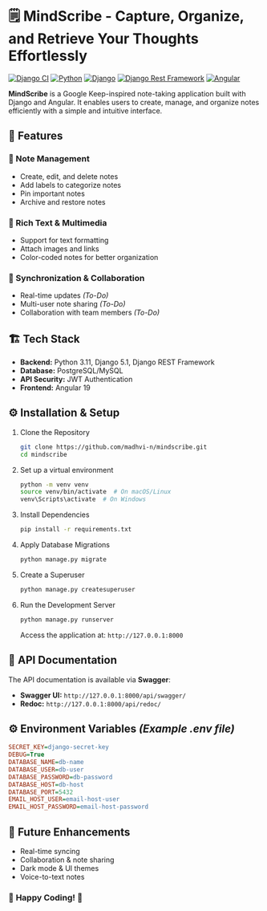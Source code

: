 # 🗒️ MindScribe - Capture, Organize, and Retrieve Your Thoughts Effortlessly

[![Django CI](https://github.com/madhvi-n/mindscribe/actions/workflows/django.yml/badge.svg?branch=main)](https://github.com/madhvi-n/mindscribe/actions/workflows/django.yml)
[![Python](https://img.shields.io/badge/Python-3.11-blue)](https://www.python.org/)
[![Django](https://img.shields.io/badge/Django-4.1-brightgreen?style=flat&logo=django&logoColor=white)](https://www.djangoproject.com/)
[![Django Rest Framework](https://img.shields.io/badge/Django_Rest_Framework-3.11-red)](https://www.django-rest-framework.org/)
[![Angular](https://img.shields.io/badge/Angular-10-blueviolet)](https://angular.io/)

**MindScribe** is a Google Keep-inspired note-taking application built with Django and Angular. It enables users to create, manage, and organize notes efficiently with a simple and intuitive interface.

## 🚀 Features

### 📝 Note Management

- Create, edit, and delete notes
- Add labels to categorize notes
- Pin important notes
- Archive and restore notes

### 🎨 Rich Text & Multimedia

- Support for text formatting
- Attach images and links
- Color-coded notes for better organization

### 🔄 Synchronization & Collaboration

- Real-time updates *(To-Do)*
- Multi-user note sharing *(To-Do)*
- Collaboration with team members *(To-Do)*

## 🏗 **Tech Stack**

- **Backend:** Python 3.11, Django 5.1, Django REST Framework
- **Database:** PostgreSQL/MySQL
- **API Security:** JWT Authentication
- **Frontend:** Angular 19

## ⚙️ Installation & Setup

1. Clone the Repository

    ```bash
    git clone https://github.com/madhvi-n/mindscribe.git
    cd mindscribe
    ```

2. Set up a virtual environment

    ```bash
    python -m venv venv
    source venv/bin/activate  # On macOS/Linux
    venv\Scripts\activate  # On Windows
    ```

3. Install Dependencies

    ```bash
    pip install -r requirements.txt
    ```

4. Apply Database Migrations

    ```bash
    python manage.py migrate
    ```

5. Create a Superuser

    ```bash
    python manage.py createsuperuser
    ```

6. Run the Development Server

    ```bash
    python manage.py runserver
    ```

    Access the application at: `http://127.0.0.1:8000`

## 📝 API Documentation

The API documentation is available via **Swagger**:

- **Swagger UI:** `http://127.0.0.1:8000/api/swagger/`
- **Redoc:** `http://127.0.0.1:8000/api/redoc/`

## ⚙️ Environment Variables *(Example .env file)*

```ini
SECRET_KEY=django-secret-key
DEBUG=True
DATABASE_NAME=db-name
DATABASE_USER=db-user
DATABASE_PASSWORD=db-password
DATABASE_HOST=db-host
DATABASE_PORT=5432
EMAIL_HOST_USER=email-host-user
EMAIL_HOST_PASSWORD=email-host-password
```

## 🔮 Future Enhancements

- Real-time syncing
- Collaboration & note sharing
- Dark mode & UI themes
- Voice-to-text notes

### 🎉 **Happy Coding!** 🚀
